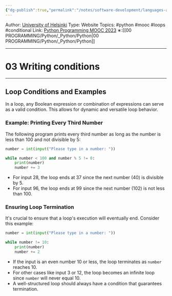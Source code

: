 ```yaml
---
{"dg-publish":true,"permalink":"/notes/software-development/languages-and-frameworks/python/0-python-programming-mooc/introduction/part-3/01-loops-with-conditions/03-writing-conditions/","created":"2025-07-13T15:25:00.901+08:00"}
---
```


Author: [University of Helsinki](https://programming-23.mooc.fi/)
Type: Website
Topics: #python #mooc #loops #conditional 
Link: [Python Programming MOOC 2023](https://programming-23.mooc.fi/)
∗:[[00 PROGRAMMING/Python/_Python/Python\|00 PROGRAMMING/Python/_Python/Python]] 

---
# 03 Writing conditions

--- 
## Loop Conditions and Examples

In a loop, any Boolean expression or combination of expressions can serve as a valid condition. This allows for dynamic and versatile loop behavior.

### Example: Printing Every Third Number

The following program prints every third number as long as the number is less than 100 and not divisible by 5:

```python
number = int(input("Please type in a number: "))

while number < 100 and number % 5 != 0:
    print(number)
    number += 3
```

- For input 28, the loop ends at 37 since the next number (40) is divisible by 5.
- For input 96, the loop ends at 99 since the next number (102) is not less than 100.

### Ensuring Loop Termination

It's crucial to ensure that a loop's execution will eventually end. Consider this example:

```python
number = int(input("Please type in a number: "))

while number != 10:
    print(number)
    number += 2
```

- If the input is an even number 10 or less, the loop terminates as `number` reaches 10.
- For other cases like input 3 or 12, the loop becomes an infinite loop since `number` will never equal 10.
- A well-structured loop should always have a condition that guarantees termination.